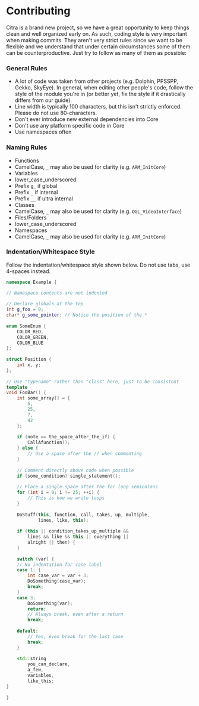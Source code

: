 # Contributing

Citra is a brand new project, so we have a great opportunity to keep things clean and well organized early on. As such, coding style is very important when making commits. They aren't very strict rules since we want to be flexible and we understand that under certain circumstances some of them can be counterproductive. Just try to follow as many of them as possible:

### General Rules
* A lot of code was taken from other projects (e.g. Dolphin, PPSSPP, Gekko, SkyEye). In general, when editing other people's code, follow the style of the module you're in (or better yet, fix the style if it drastically differs from our guide).
* Line width is typically 100 characters, but this isn't strictly enforced. Please do not use 80-characters.
* Don't ever introduce new external dependencies into Core
* Don't use any platform specific code in Core
* Use namespaces often

### Naming Rules
* Functions
 * CamelCase, `_` may also be used for clarity (e.g. `ARM_InitCore`)
* Variables
 * lower\_case\_underscored
 * Prefix `g_` if global
 * Prefix `_` if internal
 * Prefix `__` if ultra internal
* Classes
 * CamelCase, `_` may also be used for clarity (e.g. `OGL_VideoInterface`)
* Files/Folders
 * lower\_case\_underscored
* Namespaces
 * CamelCase, `_` may also be used for clarity (e.g. `ARM_InitCore`)

### Indentation/Whitespace Style
Follow the indentation/whitespace style shown below. Do not use tabs, use 4-spaces instead.

```cpp
namespace Example {

// Namespace contents are not indented
 
// Declare globals at the top
int g_foo = 0;
char* g_some_pointer; // Notice the position of the *
 
enum SomeEnum {
    COLOR_RED,
    COLOR_GREEN,
    COLOR_BLUE
};
 
struct Position {
    int x, y;
};
 
// Use "typename" rather than "class" here, just to be consistent
template 
void FooBar() {
    int some_array[] = {
        5,
        25,
        7,
        42
    };
 
    if (note == the_space_after_the_if) {
        CallAfunction();
    } else {
        // Use a space after the // when commenting
    }
 
    // Comment directly above code when possible
    if (some_condition) single_statement();
 
    // Place a single space after the for loop semicolons
    for (int i = 0; i != 25; ++i) {
        // This is how we write loops
    }
 
    DoStuff(this, function, call, takes, up, multiple,
            lines, like, this);
 
    if (this || condition_takes_up_multiple &&
        lines && like && this || everything ||
        alright || then) {
    }
 
    switch (var) {
    // No indentation for case label
    case 1: {
        int case_var = var + 3;
        DoSomething(case_var);
        break;
    }
    case 3:
        DoSomething(var);
        return;
        // Always break, even after a return
        break;
 
    default:
        // Yes, even break for the last case
        break;
    }
 
    std::string
        you_can_declare,
        a_few,
        variables,
        like_this;
}
 
}
```
